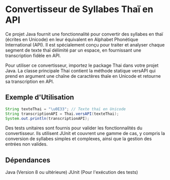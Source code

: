 # Convertisseur de Syllabes Thaï en API
Ce projet Java fournit une fonctionnalité pour convertir des syllabes en thaï (écrites en Unicode) en leur équivalent en Alphabet Phonétique International (API). Il est spécialement conçu pour traiter et analyser chaque segment de texte thaï délimité par un espace, en fournissant une transcription fidèle en API.

Pour utiliser ce convertisseur, importez le package Thai dans votre projet Java. La classe principale Thai contient la méthode statique versAPI qui prend en argument une chaîne de caractères thaïe en Unicode et retourne sa transcription en API.

## Exemple d'Utilisation
```java
String texteThai = "\u0E33"; // Texte thaï en Unicode
String transcriptionAPI = Thai.versAPI(texteThai);
System.out.println(transcriptionAPI);
```

Des tests unitaires sont fournis pour valider les fonctionnalités du convertisseur. Ils utilisent JUnit et couvrent une gamme de cas, y compris la conversion de syllabes simples et complexes, ainsi que la gestion des entrées non valides.

## Dépendances
Java (Version 8 ou ultérieure)
JUnit (Pour l'exécution des tests)
